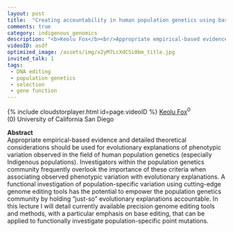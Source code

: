 ```yaml
---
layout: post
title:  "Creating accountability in human population genetics using base editing tools"
comments: true
category: indigenous_genomics
description: "<b>Keolu Fox</b><br/>Appropriate empirical-based evidence and detailed ..."
videoID: asdf
optimized_image: /assets/img/x2yM7LcXdCSi0bm_title.jpg
invited_talk: 1
tags:
 - DNA editing
 - population genetics
 - selection
 - gene function
---
```

{% include cloudstorplayer.html id=page.videoID %}
<u>Keolu Fox</u><sup>0</sup><br/>
\(0\) University of California San Diego


<b>Abstract</b><br/>
Appropriate empirical-based evidence and detailed theoretical considerations should be used for evolutionary explanations of phenotypic variation observed in the field of human population genetics \(especially Indigenous populations\). Investigators within the population genetics community frequently overlook the importance of these criteria when associating observed phenotypic variation with evolutionary explanations. A functional investigation of population-specific variation using cutting-edge genome editing tools has the potential to empower the population genetics community by holding “just-so” evolutionary explanations accountable. In this lecture I will detail currently available precision genome editing tools and methods, with a particular emphasis on base editing, that can be applied to functionally investigate population-specific point mutations.
